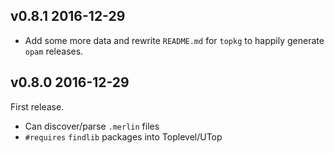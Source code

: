 v0.8.1 2016-12-29
-----------------

* Add some more data and rewrite `README.md` for `topkg` to happily generate
  `opam` releases.

v0.8.0 2016-12-29
-----------------

First release.

* Can discover/parse `.merlin` files
* `#requires` `findlib` packages into Toplevel/UTop
